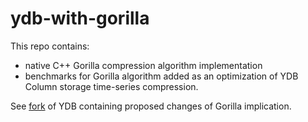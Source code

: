 # ydb-with-gorilla

This repo contains:
* native C++ Gorilla compression algorithm implementation
* benchmarks for Gorilla algorithm added
  as an optimization of YDB Column storage time-series compression.

See [fork](https://github.com/EmirVildanov/ydb) of YDB containing proposed changes of Gorilla implication.
